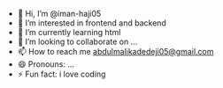 - 👋 Hi, I’m @iman-haji05
- 👀 I’m interested in frontend and backend
- 🌱 I’m currently learning html
- 💞️ I’m looking to collaborate on ...
- 📫 How to reach me abdulmalikadedeji05@gmail.com
- 😄 Pronouns: ...
- ⚡ Fun fact: i love coding

<!---
iman-hajiu/iman-hajiu is a ✨ special ✨ repository because its `README.md` (this file) appears on your GitHub profile.
You can click the Preview link to take a look at your changes.
--->
